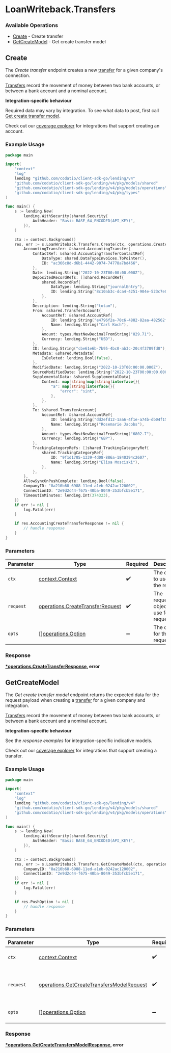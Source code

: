 # LoanWriteback.Transfers

### Available Operations

* [Create](#create) - Create transfer
* [GetCreateModel](#getcreatemodel) - Get create transfer model

## Create

The *Create transfer* endpoint creates a new [transfer](https://docs.codat.io/lending-api#/schemas/Transfer) for a given company's connection.

[Transfers](https://docs.codat.io/lending-api#/schemas/Transfer) record the movement of money between two bank accounts, or between a bank account and a nominal account.

**Integration-specific behaviour**

Required data may vary by integration. To see what data to post, first call [Get create transfer model](https://docs.codat.io/lending-api#/operations/get-create-transfers-model).

Check out our [coverage explorer](https://knowledge.codat.io/supported-features/accounting?view=tab-by-data-type&dataType=transfers) for integrations that support creating an account.


### Example Usage

```go
package main

import(
	"context"
	"log"
	lending "github.com/codatio/client-sdk-go/lending/v4"
	"github.com/codatio/client-sdk-go/lending/v4/pkg/models/shared"
	"github.com/codatio/client-sdk-go/lending/v4/pkg/models/operations"
	"github.com/codatio/client-sdk-go/lending/v4/pkg/types"
)

func main() {
    s := lending.New(
        lending.WithSecurity(shared.Security{
            AuthHeader: "Basic BASE_64_ENCODED(API_KEY)",
        }),
    )

    ctx := context.Background()
    res, err := s.LoanWriteback.Transfers.Create(ctx, operations.CreateTransferRequest{
        AccountingTransfer: &shared.AccountingTransfer{
            ContactRef: &shared.AccountingTransferContactRef{
                DataType: shared.DataTypeInvoices.ToPointer(),
                ID: "ac366c8d-d6b1-4442-9074-74778a7bd466",
            },
            Date: lending.String("2022-10-23T00:00:00.000Z"),
            DepositedRecordRefs: []shared.RecordRef{
                shared.RecordRef{
                    DataType: lending.String("journalEntry"),
                    ID: lending.String("8c10ab3c-dca4-4251-904e-523c7e0bc717"),
                },
            },
            Description: lending.String("totam"),
            From: &shared.TransferAccount{
                AccountRef: &shared.AccountRef{
                    ID: lending.String("e4796f2a-70c6-4882-82aa-482562f222e9"),
                    Name: lending.String("Carl Koch"),
                },
                Amount: types.MustNewDecimalFromString("829.71"),
                Currency: lending.String("USD"),
            },
            ID: lending.String("cbe61e6b-7b95-4bc0-ab3c-20c4f3789fd8"),
            Metadata: &shared.Metadata{
                IsDeleted: lending.Bool(false),
            },
            ModifiedDate: lending.String("2022-10-23T00:00:00.000Z"),
            SourceModifiedDate: lending.String("2022-10-23T00:00:00.000Z"),
            SupplementalData: &shared.SupplementalData{
                Content: map[string]map[string]interface{}{
                    "a": map[string]interface{}{
                        "error": "sint",
                    },
                },
            },
            To: &shared.TransferAccount{
                AccountRef: &shared.AccountRef{
                    ID: lending.String("dd2efd12-1aa6-4f1e-a74b-db04f1575608"),
                    Name: lending.String("Rosemarie Jacobs"),
                },
                Amount: types.MustNewDecimalFromString("6802.7"),
                Currency: lending.String("GBP"),
            },
            TrackingCategoryRefs: []shared.TrackingCategoryRef{
                shared.TrackingCategoryRef{
                    ID: "9f1d1705-1339-4d08-886a-1840394c2607",
                    Name: lending.String("Elisa Mosciski"),
                },
            },
        },
        AllowSyncOnPushComplete: lending.Bool(false),
        CompanyID: "8a210b68-6988-11ed-a1eb-0242ac120002",
        ConnectionID: "2e9d2c44-f675-40ba-8049-353bfcb5e171",
        TimeoutInMinutes: lending.Int(374323),
    })
    if err != nil {
        log.Fatal(err)
    }

    if res.AccountingCreateTransferResponse != nil {
        // handle response
    }
}
```

### Parameters

| Parameter                                                                            | Type                                                                                 | Required                                                                             | Description                                                                          |
| ------------------------------------------------------------------------------------ | ------------------------------------------------------------------------------------ | ------------------------------------------------------------------------------------ | ------------------------------------------------------------------------------------ |
| `ctx`                                                                                | [context.Context](https://pkg.go.dev/context#Context)                                | :heavy_check_mark:                                                                   | The context to use for the request.                                                  |
| `request`                                                                            | [operations.CreateTransferRequest](../../models/operations/createtransferrequest.md) | :heavy_check_mark:                                                                   | The request object to use for the request.                                           |
| `opts`                                                                               | [][operations.Option](../../models/operations/option.md)                             | :heavy_minus_sign:                                                                   | The options for this request.                                                        |


### Response

**[*operations.CreateTransferResponse](../../models/operations/createtransferresponse.md), error**


## GetCreateModel

The *Get create transfer model* endpoint returns the expected data for the request payload when creating a [transfer](https://docs.codat.io/lending-api#/schemas/Transfer) for a given company and integration.

[Transfers](https://docs.codat.io/lending-api#/schemas/Transfer) record the movement of money between two bank accounts, or between a bank account and a nominal account.

**Integration-specific behaviour**

See the *response examples* for integration-specific indicative models.

Check out our [coverage explorer](https://knowledge.codat.io/supported-features/accounting?view=tab-by-data-type&dataType=transfers) for integrations that support creating a transfer.


### Example Usage

```go
package main

import(
	"context"
	"log"
	lending "github.com/codatio/client-sdk-go/lending/v4"
	"github.com/codatio/client-sdk-go/lending/v4/pkg/models/shared"
	"github.com/codatio/client-sdk-go/lending/v4/pkg/models/operations"
)

func main() {
    s := lending.New(
        lending.WithSecurity(shared.Security{
            AuthHeader: "Basic BASE_64_ENCODED(API_KEY)",
        }),
    )

    ctx := context.Background()
    res, err := s.LoanWriteback.Transfers.GetCreateModel(ctx, operations.GetCreateTransfersModelRequest{
        CompanyID: "8a210b68-6988-11ed-a1eb-0242ac120002",
        ConnectionID: "2e9d2c44-f675-40ba-8049-353bfcb5e171",
    })
    if err != nil {
        log.Fatal(err)
    }

    if res.PushOption != nil {
        // handle response
    }
}
```

### Parameters

| Parameter                                                                                              | Type                                                                                                   | Required                                                                                               | Description                                                                                            |
| ------------------------------------------------------------------------------------------------------ | ------------------------------------------------------------------------------------------------------ | ------------------------------------------------------------------------------------------------------ | ------------------------------------------------------------------------------------------------------ |
| `ctx`                                                                                                  | [context.Context](https://pkg.go.dev/context#Context)                                                  | :heavy_check_mark:                                                                                     | The context to use for the request.                                                                    |
| `request`                                                                                              | [operations.GetCreateTransfersModelRequest](../../models/operations/getcreatetransfersmodelrequest.md) | :heavy_check_mark:                                                                                     | The request object to use for the request.                                                             |
| `opts`                                                                                                 | [][operations.Option](../../models/operations/option.md)                                               | :heavy_minus_sign:                                                                                     | The options for this request.                                                                          |


### Response

**[*operations.GetCreateTransfersModelResponse](../../models/operations/getcreatetransfersmodelresponse.md), error**

